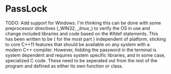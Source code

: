 # PassLock

TODO: Add support for Windows. I'm thinking this can be done with some preprocessor directives (_WIN32, \__linux\__) to verify the OS in use and change included libraries and code based on the #ifdef statements. This has been written to be ( for the most part ) independent of platform, sticking to core C++11 features that should be available on any system with a modern C++ compiler. However, hidding the password in the terminal is system dependent and requires system specific libraries, and in some case, specialized C code. These need to be seperated out from the rest of the program and defined as either its own function or class.
